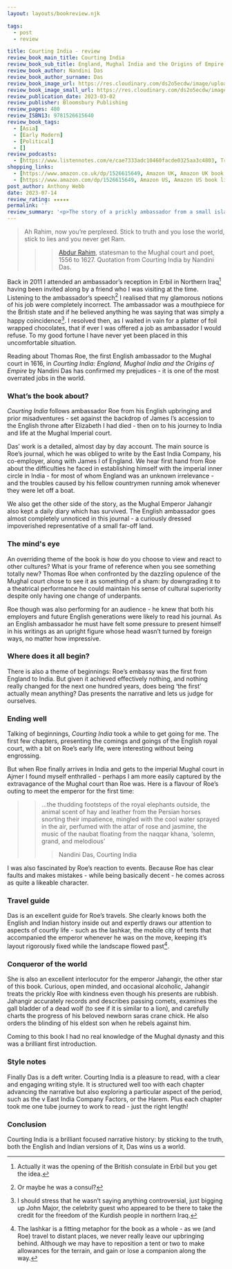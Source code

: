 ```yaml
---
layout: layouts/bookreview.njk

tags:
  - post
  - review

title: Courting India - review
review_book_main_title: Courting India
review_book_sub_title: England, Mughal India and the Origins of Empire
review_book_author: Nandini Das
review_book_author_surname: Das
review_book_image_url: https://res.cloudinary.com/ds2o5ecdw/image/upload/acovers/1526615649.02._SCL_.jpg
review_book_image_small_url: https://res.cloudinary.com/ds2o5ecdw/image/upload/acovers/1526615649.02._SCM_.jpg
review_publication_date: 2023-03-02
review_publisher: Bloomsbury Publishing
review_pages: 480
review_ISBN13: 9781526615640
review_book_tags:
  - [Asia]
  - [Early Modern]
  - [Political]
  - []
review_podcasts:
  - [https://www.listennotes.com/e/cae7333adc10460facde0325aa3c4803, Travels Through Time, Nandini Das The first English embassy to India (1616)]
shopping_links:
  - [https://www.amazon.co.uk/dp/1526615649, Amazon UK, Amazon UK book link]
  - [https://www.amazon.com/dp/1526615649, Amazon US, Amazon US book link]
post_author: Anthony Webb
date: 2023-07-14
review_rating: ★★★★★
permalink: ''
review_summary: '<p>The story of a prickly ambassador from a small island of piratical traders visiting one of the great imperial land powers of the 17th century - the first time the English crown had sent a representative to Mughal India.</p><p>I found it a slow starting but ultimately brilliant book, deftly leading us through both the English and Indian sides of the encounter.</p>'
---
```


> Ah Rahim, now you’re perplexed. Stick to truth and you lose the world, stick to lies and you never get Ram.
>>> [Abdur Rahim](https://en.wikipedia.org/wiki/Abdul_Rahim_Khan-i-Khanan), statesman to the Mughal court and poet, 1556 to 1627. Quotation from Courting India by Nandini Das.

Back in 2011 I attended an ambassador’s reception in Erbil in Northern Iraq[^1] having been invited along by a friend who I was visiting at the time. Listening to the ambassador’s speech[^2] I realised that my glamorous notions of his job were completely incorrect. The ambassador was a mouthpiece for the British state and if he believed anything he was saying that was simply a happy coincidence[^3]. I resolved then, as I waited in vain for a platter of foil wrapped chocolates, that if ever I was offered a job as ambassador I would refuse. To my good fortune I have never yet been placed in this uncomfortable situation.

Reading about Thomas Roe, the first English ambassador to the Mughal court in 1616, in _Courting India: England, Mughal India and the Origins of Empire_ by Nandini Das has confirmed my prejudices - it is one of the most overrated jobs in the world.

### What’s the book about?

_Courting India_ follows ambassador Roe from his English upbringing and prior misadventures - set against the backdrop of James I’s accession to the English throne after Elizabeth I had died - then on to his journey to India and life at the Mughal Imperial court.

Das’ work is a detailed, almost day by day account. The main source is Roe’s journal, which he was obliged to write by the East India Company, his co-employer, along with James I of England. We hear first hand from Roe about the difficulties he faced in establishing himself with the imperial inner circle in India - for most of whom England was an unknown irrelevance - and the troubles caused by his fellow countrymen running amok whenever they were let off a boat.

We also get the other side of the story, as the Mughal Emperor Jahangir also kept a daily diary which has survived. The English ambassador goes almost completely unnoticed in this journal - a curiously dressed impoverished representative of a small far-off land.

### The mind's eye

An overriding theme of the book is how do you choose to view and react to other cultures? What is your frame of reference when you see something totally new? Thomas Roe when confronted by the dazzling opulence of the Mughal court chose to see it as something of a sham: by downgrading it to a theatrical performance he could maintain his sense of cultural superiority despite only having one change of underpants.

Roe though was also performing for an audience - he knew that both his employers and future English generations were likely to read his journal. As an English ambassador he must have felt some pressure to present himself in his writings as an upright figure whose head wasn’t turned by foreign ways, no matter how impressive.

### Where does it all begin?

There is also a theme of beginnings: Roe’s embassy was the first from England to India. But given it achieved effectively nothing, and nothing really changed for the next one hundred years, does being ‘the first’ actually mean anything? Das presents the narrative and lets us judge for ourselves.

### Ending well

Talking of beginnings, _Courting India_ took a while to get going for me. The first few chapters, presenting the comings and goings of the English royal court, with a bit on Roe’s early life, were interesting without being engrossing.

But when Roe finally arrives in India and gets to the imperial Mughal court in Ajmer I found myself enthralled - perhaps I am more easily captured by the extravagance of the Mughal court than Roe was. Here is a flavour of Roe’s outing to meet the emperor for the first time:

>> ...the thudding footsteps of the royal elephants outside, the animal scent of hay and leather from the Persian horses snorting their impatience, mingled with the cool water sprayed in the air, perfumed with the attar of rose and jasmine, the music of the naubat floating from the naqqar khana, ‘solemn, grand, and melodious’
>>> Nandini Das, Courting India

I was also fascinated by Roe’s reaction to events. Because Roe has clear faults and makes mistakes - while being basically decent - he comes across as quite a likeable character.

### Travel guide

Das is an excellent guide for Roe’s travels. She clearly knows both the English and Indian history inside out and expertly draws our attention to aspects of courtly life - such as the lashkar, the mobile city of tents that accompanied the emperor whenever he was on the move, keeping it’s layout rigorously fixed while the landscape flowed past[^4].

### Conqueror of the world

She is also an excellent interlocutor for the emperor Jahangir, the other star of this book. Curious, open minded, and occasional alcoholic, Jahangir treats the prickly Roe with kindness even though his presents are rubbish. Jahangir accurately records and describes passing comets, examines the gall bladder of a dead wolf (to see if it is similar to a lion), and carefully charts the progress of his beloved newborn saras crane chick. He also orders the blinding of his eldest son when he rebels against him.

Coming to this book I had no real knowledge of the Mughal dynasty and this was a brilliant first introduction.

### Style notes

Finally Das is a deft writer. Courting India is a pleasure to read, with a clear and engaging writing style. It is structured well too with each chapter advancing the narrative but also exploring a particular aspect of the period, such as the v East India Company Factors, or the Harem. Plus each chapter took me one tube journey to work to read - just the right length!

### Conclusion

Courting India is a brilliant focused narrative history: by sticking to the truth, both the English and Indian versions of it, Das wins us a world.


[^1]: Actually it was the opening of the British consulate in Erbil but you get the idea.

[^2]: Or maybe he was a consul?

[^3]: I should stress that he wasn’t saying anything controversial, just bigging up John Major, the celebrity guest who appeared to be there to take the credit for the freedom of the Kurdish people in northern Iraq.

[^4]: The lashkar is a fitting metaphor for the book as a whole - as we (and Roe) travel to distant places, we never really leave our upbringing behind. Although we may have to reposition a tent or two to make allowances for the terrain, and gain or lose a companion along the way.